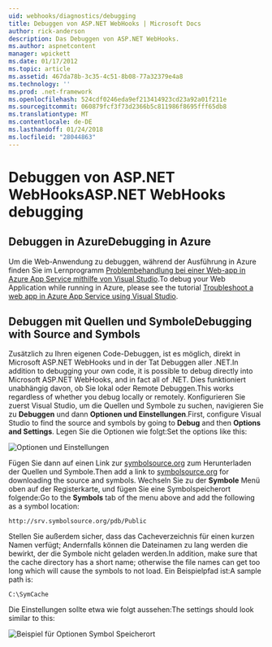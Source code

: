 ```yaml
---
uid: webhooks/diagnostics/debugging
title: Debuggen von ASP.NET WebHooks | Microsoft Docs
author: rick-anderson
description: Das Debuggen von ASP.NET WebHooks.
ms.author: aspnetcontent
manager: wpickett
ms.date: 01/17/2012
ms.topic: article
ms.assetid: 467da78b-3c35-4c51-8b08-77a32379e4a8
ms.technology: ''
ms.prod: .net-framework
ms.openlocfilehash: 524cdf0246eda9ef213414923cd23a92a01f211e
ms.sourcegitcommit: 060879fcf3f73d2366b5c811986f8695fff65db8
ms.translationtype: MT
ms.contentlocale: de-DE
ms.lasthandoff: 01/24/2018
ms.locfileid: "28044863"
---
```

# <a name="aspnet-webhooks-debugging"></a><span data-ttu-id="ebca9-103">Debuggen von ASP.NET WebHooks</span><span class="sxs-lookup"><span data-stu-id="ebca9-103">ASP.NET WebHooks debugging</span></span>  

## <a name="debugging-in-azure"></a><span data-ttu-id="ebca9-104">Debuggen in Azure</span><span class="sxs-lookup"><span data-stu-id="ebca9-104">Debugging in Azure</span></span>

<span data-ttu-id="ebca9-105">Um die Web-Anwendung zu debuggen, während der Ausführung in Azure finden Sie im Lernprogramm [Problembehandlung bei einer Web-app in Azure App Service mithilfe von Visual Studio](https://azure.microsoft.com/documentation/articles/web-sites-dotnet-troubleshoot-visual-studio/#webserverlogs).</span><span class="sxs-lookup"><span data-stu-id="ebca9-105">To debug your Web Application while running in Azure, please see the tutorial [Troubleshoot a web app in Azure App Service using Visual Studio](https://azure.microsoft.com/documentation/articles/web-sites-dotnet-troubleshoot-visual-studio/#webserverlogs).</span></span>

## <a name="debugging-with-source-and-symbols"></a><span data-ttu-id="ebca9-106">Debuggen mit Quellen und Symbole</span><span class="sxs-lookup"><span data-stu-id="ebca9-106">Debugging with Source and Symbols</span></span>

<span data-ttu-id="ebca9-107">Zusätzlich zu Ihren eigenen Code-Debuggen, ist es möglich, direkt in Microsoft ASP.NET WebHooks und in der Tat Debuggen aller .NET.</span><span class="sxs-lookup"><span data-stu-id="ebca9-107">In addition to debugging your own code, it is possible to debug directly into Microsoft ASP.NET WebHooks, and in fact all of .NET.</span></span> <span data-ttu-id="ebca9-108">Dies funktioniert unabhängig davon, ob Sie lokal oder Remote Debuggen.</span><span class="sxs-lookup"><span data-stu-id="ebca9-108">This works regardless of whether you debug locally or remotely.</span></span> <span data-ttu-id="ebca9-109">Konfigurieren Sie zuerst Visual Studio, um die Quellen und Symbole zu suchen, navigieren Sie zu **Debuggen** und dann **Optionen und Einstellungen**.</span><span class="sxs-lookup"><span data-stu-id="ebca9-109">First, configure Visual Studio to find the source and symbols by going to **Debug** and then **Options and Settings**.</span></span> <span data-ttu-id="ebca9-110">Legen Sie die Optionen wie folgt:</span><span class="sxs-lookup"><span data-stu-id="ebca9-110">Set the options like this:</span></span>

![Optionen und Einstellungen](_static/SourceSymbols.png)

<span data-ttu-id="ebca9-112">Fügen Sie dann auf einen Link zur [symbolsource.org](http://symbolsource.org) zum Herunterladen der Quellen und Symbole.</span><span class="sxs-lookup"><span data-stu-id="ebca9-112">Then add a link to [symbolsource.org](http://symbolsource.org) for downloading the source and symbols.</span></span> <span data-ttu-id="ebca9-113">Wechseln Sie zu der **Symbole** Menü oben auf der Registerkarte, und fügen Sie eine Symbolspeicherort folgende:</span><span class="sxs-lookup"><span data-stu-id="ebca9-113">Go to the **Symbols** tab of the menu above and add the following as a symbol location:</span></span>

```
http://srv.symbolsource.org/pdb/Public
```

<span data-ttu-id="ebca9-114">Stellen Sie außerdem sicher, dass das Cacheverzeichnis für einen kurzen Namen verfügt; Andernfalls können die Dateinamen zu lang werden die bewirkt, der die Symbole nicht geladen werden.</span><span class="sxs-lookup"><span data-stu-id="ebca9-114">In addition, make sure that the cache directory has a short name; otherwise the file names can get too long which will cause the symbols to not load.</span></span> <span data-ttu-id="ebca9-115">Ein Beispielpfad ist:</span><span class="sxs-lookup"><span data-stu-id="ebca9-115">A sample path is:</span></span>

```
C:\SymCache
```

<span data-ttu-id="ebca9-116">Die Einstellungen sollte etwa wie folgt aussehen:</span><span class="sxs-lookup"><span data-stu-id="ebca9-116">The settings should look similar to this:</span></span>

![Beispiel für Optionen Symbol Speicherort](_static/SymSource.png)
